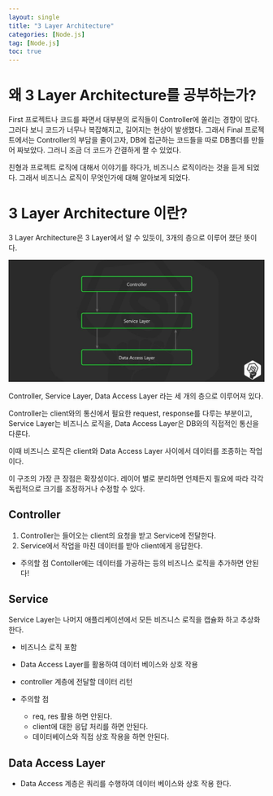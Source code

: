 ```yaml
---
layout: single
title: "3 Layer Architecture"
categories: [Node.js]
tag: [Node.js]
toc: true
---
```


# 왜 3 Layer Architecture를 공부하는가?

First 프로젝트나 코드를 짜면서 대부분의 로직들이 Controller에 쏠리는 경향이 많다. 그러다 보니 코드가 너무나 복잡해지고, 길어지는 현상이 발생했다. 그래서 Final 프로젝트에서는 Controller의 부담을 줄이고자, DB에 접근하는 코드들을 따로 DB폴더를 만들어 짜보았다. 그러니 조금 더 코드가 간결하게 짤 수 있었다.

친형과 프로젝트 로직에 대해서 이야기를 하다가, 비즈니스 로직이라는 것을 듣게 되었다. 그래서 비즈니스 로직이 무엇인가에 대해 알아보게 되었다.

# 3 Layer Architecture 이란?

3 Layer Architecture은 3 Layer에서 알 수 있듯이, 3개의 층으로 이루어 졌단 뜻이다.

 <img src="/assets/images/3Layer.jpeg">

Controller, Service Layer, Data Access Layer 라는 세 개의 층으로 이루어져 있다.

Controller는 client와의 통신에서 필요한 request, response를 다루는 부분이고, Service Layer는 비즈니스 로직을, Data Access Layer은 DB와의 직접적인 통신을 다룬다.

이때 비즈니스 로직은 client와 Data Access Layer 사이에서 데이터를 조종하는 작업이다.

이 구조의 가장 큰 장점은 확장성이다. 레이어 별로 분리하면 언제든지 필요에 따라 각각 독립적으로 크기를 조정하거나 수정할 수 있다.

## Controller

1. Controller는 들어오는 client의 요청을 받고 Service에
   전달한다.
2. Service에서 작업을 마친 데이터를 받아 client에게 응답한다.

- 주의할 점
  Contoller에는 데이터를 가공하는 등의 비즈니스 로직을 추가하면 안된다!

## Service

Service Layer는 나머지 애플리케이션에서 모든 비즈니스 로직을 캡슐화 하고 추상화 한다.

- 비즈니스 로직 포함
- Data Access Layer를 활용하여 데이터 베이스와 상호 작용
- controller 계층에 전달할 데이터 리턴

- 주의할 점
  - req, res 활용 하면 안된다.
  - client에 대한 응답 처리를 하면 안된다.
  - 데이터베이스와 직접 상호 작용을 하면 안된다.

## Data Access Layer

- Data Access 계층은 쿼리를 수행하여 데이터 베이스와 상호 작용 한다.
